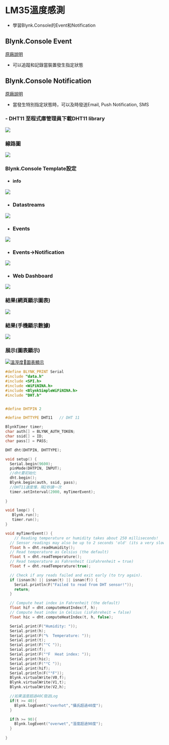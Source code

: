 # LM35溫度感測
- 學習Blynk.Console的Event和Notification

## Blynk.Console Event 

[原廠說明](https://docs.blynk.io/en/getting-started/events-tutorial)

- 可以追蹤和記錄當裝置發生指定狀態

## Blynk.Console Notification

[原廠說明](https://docs.blynk.io/en/getting-started/notification-management)

- 當發生特別指定狀態時，可以及時發送Email, Push Notification, SMS



### - DHT11 至程式庫管理員下載DHT11 library

![](pic2.png)


### 線路圖
![](DHT11_bb.png)

### Blynk.Console Template設定

 - #### info

![](pic5.png)

- ### Datastreams

![](pic6.png)

- ### Events

![](pic7.png)

- ### Events->Notification

![](pic8.png)

- ### Web Dashboard

![](pic9.png)


### 結果(網頁顯示圖表)

![](pic3.png)

### 結果(手機顯示數據)

![](pic4.jpeg)

### 展示(圖表顯示)

[![溫溼度圖表顯示](https://img.youtube.com/vi/cxEfopiZayY/1.jpg)](https://youtu.be/cxEfopiZayY)


```C++
#define BLYNK_PRINT Serial
#include "data.h"
#include <SPI.h>
#include <WiFiNINA.h>
#include <BlynkSimpleWiFiNINA.h>
#include "DHT.h"


#define DHTPIN 2 

#define DHTTYPE DHT11   // DHT 11

BlynkTimer timer;
char auth[] = BLYNK_AUTH_TOKEN;
char ssid[] = ID;
char pass[] = PASS;

DHT dht(DHTPIN, DHTTYPE);

void setup() {  
  Serial.begin(9600);
  pinMode(DHTPIN, INPUT); 
  //dht要初始化
  dht.begin();
  Blynk.begin(auth, ssid, pass);
  //DHT11速度慢，隔2秒讀一次
  timer.setInterval(2000, myTimerEvent);
  
}

void loop() {
   Blynk.run();
   timer.run();  
}

void myTimerEvent() {    
    // Reading temperature or humidity takes about 250 milliseconds!
  // Sensor readings may also be up to 2 seconds 'old' (its a very slow sensor)
  float h = dht.readHumidity();
  // Read temperature as Celsius (the default)
  float t = dht.readTemperature();
  // Read temperature as Fahrenheit (isFahrenheit = true)
  float f = dht.readTemperature(true);

  // Check if any reads failed and exit early (to try again).
  if (isnan(h) || isnan(t) || isnan(f)) {
    Serial.println(F("Failed to read from DHT sensor!"));
    return;
  }

  // Compute heat index in Fahrenheit (the default)
  float hif = dht.computeHeatIndex(f, h);
  // Compute heat index in Celsius (isFahreheit = false)
  float hic = dht.computeHeatIndex(t, h, false);

  Serial.print(F("Humidity: "));
  Serial.print(h);
  Serial.print(F("%  Temperature: "));
  Serial.print(t);
  Serial.print(F("°C "));
  Serial.print(f);
  Serial.print(F("°F  Heat index: "));
  Serial.print(hic);
  Serial.print(F("°C "));
  Serial.print(hif);
  Serial.println(F("°F"));
  Blynk.virtualWrite(V0,f);
  Blynk.virtualWrite(V1,t);
  Blynk.virtualWrite(V2,h);

  //如果溫度超過40C發送Log
  if(t >= 40){
    Blynk.logEvent("overhot","攝氏超過40度");
  }

  if(h >= 90){
    Blynk.logEvent("overwet","溼度超過90度");
  }
  
}
```

